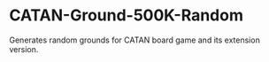 # CATAN-Ground-500K-Random
Generates random grounds for CATAN board game and its extension version.
